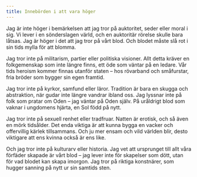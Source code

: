 ```yaml
---
title: Innebörden i att vara höger
---
```

Jag är inte höger i bemärkelsen att jag tror på auktoritet, seder eller moral i sig. Vi lever i en sönderslagen värld, och en auktoritär rörelse skulle bara låtsas. Jag är höger i det att jag tror på vårt blod. Och blodet måste slå rot i sin tids mylla för att blomma.

Jag tror inte på militarism, partier eller politiska visioner. Allt detta kräver en folkgemenskap som inte längre finns, ett öde som väntar på en ledare. Vår tids heroism kommer finnas utanför staten – hos rövarband och småfurstar, fria bröder som bygger sin egen framtid.

Jag tror inte på kyrkor, samfund eller läror. Tradition är bara en skugga och abstraktion, när gudar inte längre vandrar ibland oss. Jag lyssnar inte på folk som pratar om Oden – jag väntar på Oden själv. På uråldrigt blod som vaknar i ungdomens hjärta, en Sol född på nytt.

Jag tror inte på sexuell renhet eller tradfruar. Natten är erotisk, och så även en mörk tidsålder. Det enda viktiga är att kunna bygga en vacker och offervillig kärlek tillsammans. Och ju mer ensam och vild världen blir, desto viktigare att ens kvinna också är ens like.

Och jag tror inte på kulturarv eller historia. Jag vet att ursprunget till allt våra förfäder skapade är vårt blod – jag lever inte för skapelser som dött, utan för vad blodet kan skapa imorgon. Jag tror på riktiga konstnärer, som hugger sanning på nytt ur sin samtids sten.


